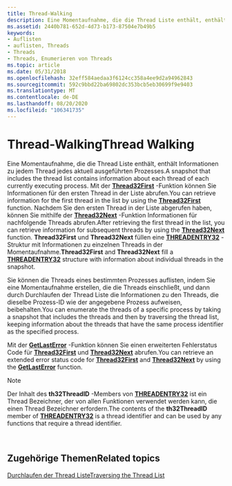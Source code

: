```yaml
---
title: Thread-Walking
description: Eine Momentaufnahme, die die Thread Liste enthält, enthält Informationen zu jedem Thread jedes aktuell ausgeführten Prozesses.
ms.assetid: 2440b781-652d-4d73-b173-87504e7b49b5
keywords:
- Auflisten
- auflisten, Threads
- Threads
- Threads, Enumerieren von Threads
ms.topic: article
ms.date: 05/31/2018
ms.openlocfilehash: 32eff584aedaa3f6124cc358a4ee9d2a94962843
ms.sourcegitcommit: 592c9bbd22ba69802dc353bcb5eb30699f9e9403
ms.translationtype: MT
ms.contentlocale: de-DE
ms.lasthandoff: 08/20/2020
ms.locfileid: "106341735"
---
```

# <a name="thread-walking"></a><span data-ttu-id="e3c44-107">Thread-Walking</span><span class="sxs-lookup"><span data-stu-id="e3c44-107">Thread Walking</span></span>

<span data-ttu-id="e3c44-108">Eine Momentaufnahme, die die Thread Liste enthält, enthält Informationen zu jedem Thread jedes aktuell ausgeführten Prozesses.</span><span class="sxs-lookup"><span data-stu-id="e3c44-108">A snapshot that includes the thread list contains information about each thread of each currently executing process.</span></span> <span data-ttu-id="e3c44-109">Mit der [**Thread32First**](/windows/desktop/api/TlHelp32/nf-tlhelp32-thread32first) -Funktion können Sie Informationen für den ersten Thread in der Liste abrufen.</span><span class="sxs-lookup"><span data-stu-id="e3c44-109">You can retrieve information for the first thread in the list by using the [**Thread32First**](/windows/desktop/api/TlHelp32/nf-tlhelp32-thread32first) function.</span></span> <span data-ttu-id="e3c44-110">Nachdem Sie den ersten Thread in der Liste abgerufen haben, können Sie mithilfe der [**Thread32Next**](/windows/desktop/api/TlHelp32/nf-tlhelp32-thread32next) -Funktion Informationen für nachfolgende Threads abrufen.</span><span class="sxs-lookup"><span data-stu-id="e3c44-110">After retrieving the first thread in the list, you can retrieve information for subsequent threads by using the [**Thread32Next**](/windows/desktop/api/TlHelp32/nf-tlhelp32-thread32next) function.</span></span> <span data-ttu-id="e3c44-111">**Thread32First** und **Thread32Next** füllen eine [**THREADENTRY32**](/windows/win32/api/tlhelp32/ns-tlhelp32-threadentry32) -Struktur mit Informationen zu einzelnen Threads in der Momentaufnahme.</span><span class="sxs-lookup"><span data-stu-id="e3c44-111">**Thread32First** and **Thread32Next** fill a [**THREADENTRY32**](/windows/win32/api/tlhelp32/ns-tlhelp32-threadentry32) structure with information about individual threads in the snapshot.</span></span>

<span data-ttu-id="e3c44-112">Sie können die Threads eines bestimmten Prozesses auflisten, indem Sie eine Momentaufnahme erstellen, die die Threads einschließt, und dann durch Durchlaufen der Thread Liste die Informationen zu den Threads, die dieselbe Prozess-ID wie der angegebene Prozess aufweisen, beibehalten.</span><span class="sxs-lookup"><span data-stu-id="e3c44-112">You can enumerate the threads of a specific process by taking a snapshot that includes the threads and then by traversing the thread list, keeping information about the threads that have the same process identifier as the specified process.</span></span>

<span data-ttu-id="e3c44-113">Mit der [**GetLastError**](/windows/desktop/api/errhandlingapi/nf-errhandlingapi-getlasterror) -Funktion können Sie einen erweiterten Fehlerstatus Code für [**Thread32First**](/windows/desktop/api/TlHelp32/nf-tlhelp32-thread32first) und [**Thread32Next**](/windows/desktop/api/TlHelp32/nf-tlhelp32-thread32next) abrufen.</span><span class="sxs-lookup"><span data-stu-id="e3c44-113">You can retrieve an extended error status code for [**Thread32First**](/windows/desktop/api/TlHelp32/nf-tlhelp32-thread32first) and [**Thread32Next**](/windows/desktop/api/TlHelp32/nf-tlhelp32-thread32next) by using the [**GetLastError**](/windows/desktop/api/errhandlingapi/nf-errhandlingapi-getlasterror) function.</span></span>

> [!Note]  
> <span data-ttu-id="e3c44-114">Der Inhalt des **th32ThreadID** -Members von [**THREADENTRY32**](/windows/win32/api/tlhelp32/ns-tlhelp32-threadentry32) ist ein Thread Bezeichner, der von allen Funktionen verwendet werden kann, die einen Thread Bezeichner erfordern.</span><span class="sxs-lookup"><span data-stu-id="e3c44-114">The contents of the **th32ThreadID** member of [**THREADENTRY32**](/windows/win32/api/tlhelp32/ns-tlhelp32-threadentry32) is a thread identifier and can be used by any functions that require a thread identifier.</span></span>

 

## <a name="related-topics"></a><span data-ttu-id="e3c44-115">Zugehörige Themen</span><span class="sxs-lookup"><span data-stu-id="e3c44-115">Related topics</span></span>

<dl> <dt>

[<span data-ttu-id="e3c44-116">Durchlaufen der Thread Liste</span><span class="sxs-lookup"><span data-stu-id="e3c44-116">Traversing the Thread List</span></span>](traversing-the-thread-list.md)
</dt> </dl>

 

 